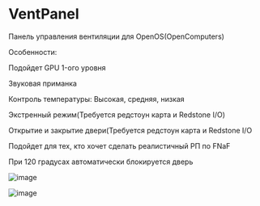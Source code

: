 # VentPanel
Панель управления вентиляции для OpenOS(OpenComputers)

Особенности:

Подойдет GPU 1-ого уровня

Звуковая приманка

Контроль температуры: Высокая, средняя, низкая

Экстренный режим(Требуется редстоун карта и Redstone I/O)

Открытие и закрытие двери(Требуется редстоун карта и Redstone I/O

Подойдет для тех, кто хочет сделать реалистичный РП по FNaF

При 120 градусах автоматически блокируется дверь

![image](https://github.com/user-attachments/assets/78ed56fd-57fb-444e-947f-bc932e54f1e0)

![image](https://github.com/user-attachments/assets/0e94ad01-a87e-4953-a4f9-6030c67e2df1)

